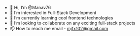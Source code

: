 - 👋 Hi, I’m @Manav76
- 👀 I’m interested in Full-Stack Development
- 🌱 I’m currently learning cool frontend technologies 
- 💞️ I’m looking to collaborate on any exciting full-stack projects
- 📫 How to reach me email - mjfx102@gmail.com

<!---
Manav76/Manav76 is a ✨ special ✨ repository because its `README.md` (this file) appears on your GitHub profile.
You can click the Preview link to take a look at your changes.
--->
